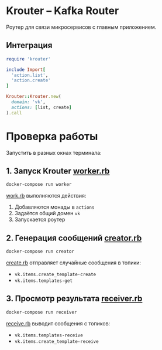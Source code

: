 # Krouter – Kafka Router

Роутер для связи микросервисов с главным приложением.

## Интеграция

```ruby
require 'krouter'

include Import[
  'action.list',
  'action.create'
]

Krouter::Krouter.new(
  domain: 'vk',
  actions: [list, create]
).call
```

# Проверка работы

Запустить в разных окнах терминала:

## 1. Запуск Krouter [worker.rb](./example/worker.rb)

```sh
docker-compose run worker
```

[work.rb](./example/work.rb) выполняются действия:

1. Добавляются монады в `actions`
2. Задаётся общий домен `vk`
3. Запускается роутер

## 2. Генерация сообщений [creator.rb](./example/creator.rb)

```sh
docker-compose run creator
```

[create.rb](./example/creator.rb) отправляет случайные сообщения в топики:
- `vk.items.create_template-create`
- `vk.items.templates-get`

## 3. Просмотр результата [receiver.rb](./example/receiver.rb)

```sh
docker-compose run receiver
```

[receive.rb](./example/receive.rb) выводит сообщения с топиков:
  
- `vk.items.templates-receive`
- `vk.items.create_template-receive`
